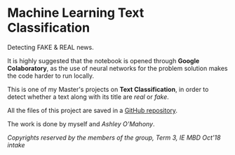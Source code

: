 # Machine Learning Text Classification

Detecting FAKE & REAL news. 

It is highly suggested that the notebook is opened through **Google Colaboratory**, as the use of neural networks for the problem solution makes the code harder to run locally.

This is one of my Master's projects on **Text Classification**, in order to detect whether a text along with its title are *real* or *fake*. 

All the files of this project are saved in a [GitHub repository](https://github.com/stsentemeidis/Machine_Learning_Text_Classification/).

The work is done by myself and *Ashley O'Mahony*.

*Copyrights reserved by the members of the group, Term 3, IE MBD Oct'18 intake*
